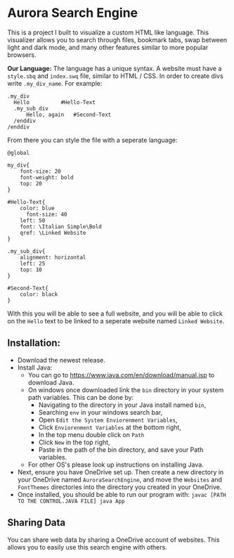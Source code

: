 # Aurora Search Engine

This is a project I built to visualize a custom HTML like language. This visualizer allows you to search through files, bookmark tabs, swap between light and dark mode, and many other features similar to more popular browsers.

**Our Language:**
The language has a unique syntax. A website must have a `style.sbq` and `index.swq` file, similar to HTML / CSS. In order to create divs write `.my_div_name`. For example:
```
.my_div
  Hello          #Hello-Text
  .my_sub_div
      Hello, again   #Second-Text
  /enddiv
/enddiv
```
From there you can style the file with a seperate language:
```
@global

my_div{
    font-size: 20
    font-weight: bold
    top: 20
}

#Hello-Text{
    color: blue
  	  font-size: 40
    left: 50
    font: \Italian Simple\Bold
    qref: \Linked Website
}

.my_sub_div{
    alignment: horizontal
    left: 25
    top: 10
}

#Second-Text{
    color: black
}
```
With this you will be able to see a full website, and you will be able to click on the `Hello` text to be linked to a seperate website named `Linked Website`.

## Installation:
* Download the newest release.
* Install Java:
    * You can go to https://www.java.com/en/download/manual.jsp to download Java.
    * On windows once downloaded link the `bin` directory in your system path variables. This can be done by:
       * Navigating to the directory in your Java install named `bin`,
       * Searching `env` in your windows search bar,
       * Open `Edit the System Enviorenment Variables`,
       * Click `Enviorenment Variables` at the bottom right,
       * In the top menu double click on `Path`
       * Click `New` in the top right,
       * Paste in the path of the bin directory, and save your Path variables.
    * For other OS's please look up instructions on installing Java.
* Next, ensure you have OneDrive set up. Then create a new directory in your OneDrive named `AuroraSearchEngine`, and move the `Websites` and `FontThemes` directories into the directory you created in your OneDrive.
* Once installed, you should be able to run our program with:
      ```
      javac [PATH TO THE CONTROL.JAVA FILE]
      java App
      ```

## Sharing Data
You can share web data by sharing a OneDrive account of websites. This allows you to easily use this search engine with others.
